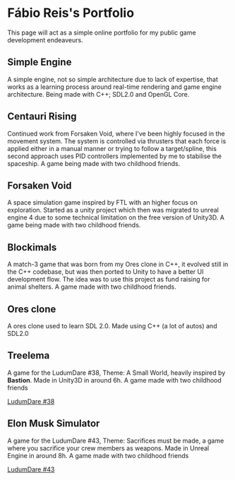 # Fábio Reis's Portfolio

This page will act as a simple online portfolio for my public game development endeaveurs.

## Simple Engine

A simple engine, not so simple architecture due to lack of expertise, that works as a learning process around real-time rendering and game engine architecture. Being made with C++; SDL2.0 and OpenGL Core.

## Centauri Rising

Continued work from Forsaken Void, where I've been highly focused in the movement system. The system is controlled via thrusters that each force is applied either in a manual manner or trying to follow a target/spline, this second approach uses PID controllers implemented by me to stabilise the spaceship. A game being made with two childhood friends.

## Forsaken Void

A space simulation game inspired by FTL with an higher focus on exploration. Started as a unity project which then was migrated to unreal engine 4 due to some technical limitation on the free version of Unity3D. A game being made with two childhood friends.

## Blockimals

A match-3 game that was born from my Ores clone in C++, it evolved still in the C++ codebase, but was then ported to Unity to have a better UI development flow. The idea was to use this project as fund raising for animal shelters. A game made with two childhood friends.

## Ores clone

A ores clone used to learn SDL 2.0. Made using C++ (a lot of autos) and SDL2.0

## Treelema

A game for the LudumDare #38, Theme: A Small World, heavily inspired by **Bastion**. Made in Unity3D in around 6h. A game made with two childhood friends

[LudumDare #38](https://ldjam.com/events/ludum-dare/38/$26669)

## Elon Musk Simulator

A game for the LudumDare #43, Theme: Sacrifices must be made, a game where you sacrifice your crew members as weapons. Made in Unreal Engine in around 8h. A game made with two childhood friends

[LudumDare #43](https://ldjam.com/events/ludum-dare/43/elon-musk-simulator)
